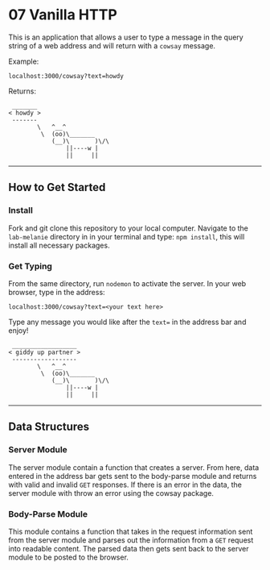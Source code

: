 # 07 Vanilla HTTP

This is an application that allows a user to type a message in the query string of a web address and will return with a `cowsay` message.

Example:
```
localhost:3000/cowsay?text=howdy
```
Returns:

```
 _______
< howdy >
 -------
        \   ^__^
         \  (oo)\_______
            (__)\       )\/\
                ||----w |
                ||     ||
```

---

## How to Get Started

### Install
Fork and git clone this repository to your local computer. Navigate to the `lab-melanie` directory in in your terminal and type: `npm install`, this will install all necessary packages.

### Get Typing
From the same directory, run `nodemon` to activate the server. In your web browser, type in the address:

`localhost:3000/cowsay?text=<your text here>`

Type any message you would like after the `text=` in the address bar and enjoy!

```
 __________________
< giddy up partner >
 ------------------
        \   ^__^
         \  (oo)\_______
            (__)\       )\/\
                ||----w |
                ||     ||
```

---
## Data Structures

### Server Module
The server module contain a function that creates a server. From here, data entered in the address bar gets sent to the body-parse module and returns with valid and invalid `GET` responses. If there is an error in the data, the server module with throw an error using the cowsay package.

### Body-Parse Module
This module contains a function that takes in the request information sent from the server module and parses out the information from a `GET` request into readable content. The parsed data then gets sent back to the server module to be posted to the browser.